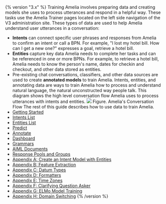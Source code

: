 {% version "3.x" %}
Training Amelia involves preparing data and creating models she uses to process utterances and respond in a helpful way. These tasks use the Amelia Trainer pages located on the left side navigation of the V3 administration site.
These types of data are used to help Amelia understand user utterances in a conversation:
-   **Intents** can connect specific user phrases and responses from Amelia to confirm an intent or call a BPN. For example, "I lost my hotel bill. How can I get a new one?" expresses a goal, retrieve a hotel bill.
-   **Entities** capture key data Amelia needs to complete her tasks and can be referenced in one or more BPNs. For example, to retrieve a hotel bill, Amelia needs to know the person's name, dates for checkin and checkout, and other data stored as entities.
-   Pre-existing chat conversations, classifiers, and other data sources are used to create **annotated models** to train Amelia.
Intents, entities, and annotating data are ways to train Amelia how to process and understand natural language, the natural unconstructed way people talk. This diagram shows the high level conversation flow Amelia uses to process utterances with intents and entities.
![](attachments/11939560/11939561.png)
Figure. Amelia's Conversation Flow
The rest of this guide describes how to use data to train Amelia.
-   [Getting Started](Getting%20Started)
-   [Intents List](Intents%20List)
-   [Entities List](Entities%20List)
-   [Predict](Predict)
-   [Annotate](Annotate)
-   [Dashboard](Dashboard)
-   [Grammars](Grammars)
-   [AIML Documents](AIML%20Documents)
-   [Response Pools and Groups](Response%20Pools%20and%20Groups)
-   [Appendix A: Create an Intent Model with Entities](Appendix%20A_%20Create%20an%20Intent%20Model%20with%20Entities)
-   [Appendix B: Feature Extraction](Appendix%20B_%20Feature%20Extraction)
-   [Appendix C: Datum Types](Appendix%20C_%20Datum%20Types)
-   [Appendix D: Formatters](Appendix%20D_%20Formatters)
-   [Appendix E: Time Zones](Appendix%20E_%20Time%20Zones)
-   [Appendix F: Clarifying Question Asker](Appendix%20F_%20Clarifying%20Question%20Asker)
-   [Appendix G: ELMo Model Training](Appendix%20G_%20ELMo%20Model%20Training)
-   [Appendix H: Domain Switching](Appendix%20H_%20Domain%20Switching)
{% /version %}
